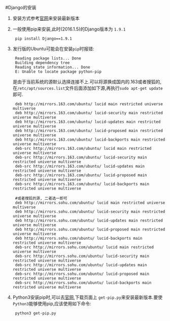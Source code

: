 #Django的安装
1. 安装方式参考[官网](https://www.djangoproject.com/download/)来安装最新版本
2. 一般使用pip来安装,此时(2016.1.5)的Django版本为 `1.9.1`

		pip install Django==1.9.1
3. 发行版的Ubuntu可能会在安装`pip`时报错:

		Reading package lists... Done
		Building dependency tree       
		Reading state information... Done
		E: Unable to locate package python-pip

	是由于当前系统的源默认选择连接不上.可以将源换成国内的.163或者搜狐的,在`/etc/apt/sources.list`文件后面添加如下源,再执行`sudo apt-get update`即可.

		deb http://mirrors.163.com/ubuntu/ lucid main restricted universe multiverse
		deb http://mirrors.163.com/ubuntu/ lucid-security main restricted universe multiverse
		deb http://mirrors.163.com/ubuntu/ lucid-updates main restricted universe multiverse
		deb http://mirrors.163.com/ubuntu/ lucid-proposed main restricted universe multiverse
		deb http://mirrors.163.com/ubuntu/ lucid-backports main restricted universe multiverse
		deb-src http://mirrors.163.com/ubuntu/ lucid main restricted universe multiverse
		deb-src http://mirrors.163.com/ubuntu/ lucid-security main restricted universe multiverse
		deb-src http://mirrors.163.com/ubuntu/ lucid-updates main restricted universe multiverse
		deb-src http://mirrors.163.com/ubuntu/ lucid-proposed main restricted universe multiverse
		deb-src http://mirrors.163.com/ubuntu/ lucid-backports main restricted universe multiverse 

		#或者搜狐的源, 二者选一即可
		deb http://mirrors.sohu.com/ubuntu/ lucid main restricted universe multiverse
		deb http://mirrors.sohu.com/ubuntu/ lucid-security main restricted universe multiverse
		deb http://mirrors.sohu.com/ubuntu/ lucid-updates main restricted universe multiverse
		deb http://mirrors.sohu.com/ubuntu/ lucid-proposed main restricted universe multiverse
		deb http://mirrors.sohu.com/ubuntu/ lucid-backports main restricted universe multiverse
		deb-src http://mirrors.sohu.com/ubuntu/ lucid main restricted universe multiverse
		deb-src http://mirrors.sohu.com/ubuntu/ lucid-security main restricted universe multiverse
		deb-src http://mirrors.sohu.com/ubuntu/ lucid-updates main restricted universe multiverse
		deb-src http://mirrors.sohu.com/ubuntu/ lucid-proposed main restricted universe multiverse
		deb-src http://mirrors.sohu.com/ubuntu/ lucid-backports main restricted universe multiverse 

4. Python3安装pip时,可以去[官网](https://pip.pypa.io/en/stable/installing/),下载页面上 `get-pip.py`来安装最新版本.要使`Python3`能够使用pip,应该使用如下命令:

		python3 get-pip.py